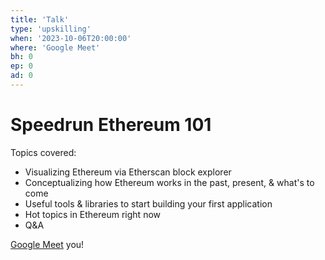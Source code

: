 ```yaml
---
title: 'Talk'
type: 'upskilling'
when: '2023-10-06T20:00:00'
where: 'Google Meet'
bh: 0
ep: 0
ad: 0
---
```


# Speedrun Ethereum 101

Topics covered:
- Visualizing Ethereum via Etherscan block explorer
- Conceptualizing how Ethereum works in the past, present, & what's to come
- Useful tools & libraries to start building your first application
- Hot topics in Ethereum right now
- Q&A

[Google Meet](https://meet.google.com/yrn-epkx-tqv) you!
